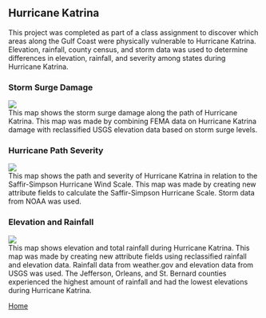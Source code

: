 ## Hurricane Katrina
This project was completed as part of a class assignment to discover which areas along the Gulf Coast were physically vulnerable to Hurricane Katrina. Elevation, rainfall, county census, and storm data was used to 
determine differences in elevation, rainfall, and severity among states during Hurricane Katrina. 
<br>
### Storm Surge Damage
<img src="https://github.com/user-attachments/assets/19a912a3-0f71-49ba-991b-00daeb1caf41">
<br> This map shows the storm surge damage along the path of Hurricane Katrina. This map was made by combining FEMA data on Hurricane Katrina damage with reclassified USGS elevation data based on storm surge levels.

### Hurricane Path Severity
<img src="https://github.com/user-attachments/assets/55fca99c-28d9-43ed-b036-3212dde45007">
<br>
This map shows the path and severity of Hurricane Katrina in relation to the Saffir-Simpson Hurricane Wind Scale. This map was made by creating new attribute fields to calculate the Saffir-Simpson Hurricane Scale. Storm data from NOAA was used. 

### Elevation and Rainfall
<img src= "https://github.com/user-attachments/assets/6be88fcb-d681-43c0-9385-a72508ab0f65">
<br>
This map shows elevation and total rainfall during Hurricane Katrina. This map was made by creating new attribute fields using reclassified rainfall and elevation data. Rainfall data from weather.gov and elevation data from USGS was used.
The Jefferson, Orleans, and St. Bernard counties experienced the highest amount of rainfall and had the lowest elevations during Hurricane Katrina.

[Home](README.md)
